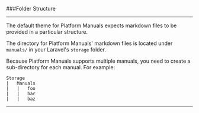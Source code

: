 ###Folder Structure

----------

The default theme for Platform Manuals expects markdown files to be provided in a particular structure.

The directory for Platform Manuals' markdown files is located under `manuals/` in your Laravel's `storage` folder.

Because Platform Manuals supports multiple manuals, you need to create a sub-directory for each manual. For example:

	Storage
	|   Manuals
	|   |   foo
	|   |   bar
	|   |   baz

----------
